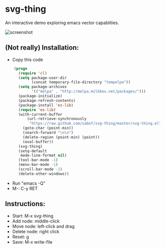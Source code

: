 # svg-thing
An interactive demo exploring emacs vector capablities.

![screenshot](https://github.com/sabof/svg-thing/raw/master/screenshot.png)

## (Not really) Installation:

- Copy this code

```lisp
    (progn
      (require 'cl)
      (setq package-user-dir
            (concat temporary-file-directory "tempelpa"))
      (setq package-archives
            '(("melpa" . "http://melpa.milkbox.net/packages/")))
      (package-initialize)
      (package-refresh-contents)
      (package-install 'es-lib)
      (require 'es-lib)
      (with-current-buffer
          (url-retrieve-synchronously
           "https://raw.github.com/sabof/svg-thing/master/svg-thing.el")
        (goto-char (point-min))
        (search-forward "\n\n")
        (delete-region (point-min) (point))
        (eval-buffer))
      (svg-thing)
      (setq-default
       mode-line-format nil)
      (tool-bar-mode -1)
      (menu-bar-mode -1)
      (scroll-bar-mode -1)
      (delete-other-windows))
```

- Run "emacs -Q"
- M-: C-y RET

## Instructions:

- Start: M-x svg-thing
- Add node: middle-click
- Move node: left-click and drag
- Delete node: right click
- Reset: g
- Save: M-x write-file
